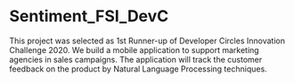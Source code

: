 # Sentiment_FSI_DevC
 This project was selected as 1st Runner-up of Developer Circles Innovation Challenge 2020. We build a mobile application to support marketing agencies in sales campaigns. The application will track the customer feedback on the product by Natural Language Processing techniques.
